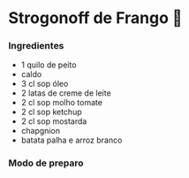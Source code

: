 ﻿# Strogonoff de Frango :chicken: 

### Ingredientes

- 1 quilo de peito
- caldo
- 3 cl sop óleo
- 2 latas de creme de leite
- 2 cl sop molho tomate
- 2 cl sop ketchup
- 2 cl sop mostarda
- chapgnion
- batata palha e arroz branco

### Modo de preparo



